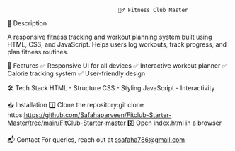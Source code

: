 
                                       🏋️‍♂️ Fitness Club Master

📌 Description

A responsive fitness tracking and workout planning system built using HTML, CSS, and JavaScript. Helps users log workouts, track progress, and plan fitness routines.

🚀 Features
✅ Responsive UI for all devices
✅ Interactive workout planner
✅ Calorie tracking system
✅ User-friendly design

🛠️ Tech Stack
HTML - Structure
CSS - Styling
JavaScript - Interactivity

📥 Installation
1️⃣ Clone the repository:git clone https:https://github.com/Safahaparveen/Fitclub-Starter-Master/tree/main/FitClub-Starter-master
2️⃣ Open index.html in a browser

📬 Contact
For queries, reach out at ssafaha786@gmail.com

